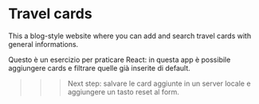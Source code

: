 # Travel cards
This a blog-style website where you can add and search travel cards with general informations.


Questo è un esercizio per praticare React: in questa app è possibile aggiungere cards e filtrare quelle già inserite di default.
>>> Next step: salvare le card aggiunte in un server locale e aggiungere un tasto reset al form.
